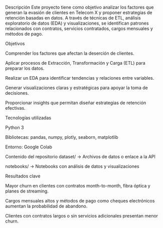 Descripción
Este proyecto tiene como objetivo analizar los factores que generan la evasión de clientes en Telecom X y proponer estrategias de retención basadas en datos. A través de técnicas de ETL, análisis exploratorio de datos (EDA) y visualizaciones, se identifican patrones relacionados con contratos, servicios contratados, cargos mensuales y métodos de pago.

Objetivos

Comprender los factores que afectan la deserción de clientes.

Aplicar procesos de Extracción, Transformación y Carga (ETL) para preparar los datos.

Realizar un EDA para identificar tendencias y relaciones entre variables.

Generar visualizaciones claras y estratégicas para apoyar la toma de decisiones.

Proporcionar insights que permitan diseñar estrategias de retención efectivas.

Tecnologías utilizadas

Python 3

Bibliotecas: pandas, numpy, plotly, seaborn, matplotlib

Entorno: Google Colab

Contenido del repositorio
dataset/ → Archivos de datos o enlace a la API

notebooks/ → Notebooks con análisis de datos y visualizaciones


Resultados clave

Mayor churn en clientes con contratos month-to-month, fibra óptica y planes de streaming.

Cargos mensuales altos y métodos de pago como cheques electrónicos aumentan la probabilidad de abandono.

Clientes con contratos largos o sin servicios adicionales presentan menor churn.

